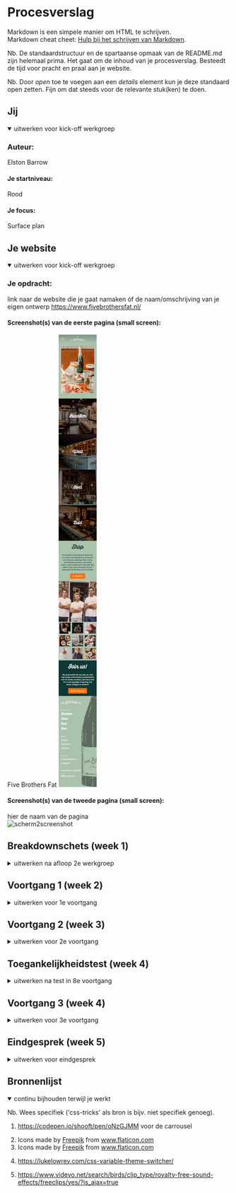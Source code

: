 # Procesverslag
Markdown is een simpele manier om HTML te schrijven.  
Markdown cheat cheet: [Hulp bij het schrijven van Markdown](https://github.com/adam-p/markdown-here/wiki/Markdown-Cheatsheet).

Nb. De standaardstructuur en de spartaanse opmaak van de README.md zijn helemaal prima. Het gaat om de inhoud van je procesverslag. Besteedt de tijd voor pracht en praal aan je website.

Nb. Door *open* toe te voegen aan een *details* element kun je deze standaard open zetten. Fijn om dat steeds voor de relevante stuk(ken) te doen.





## Jij

<details open>
<summary>uitwerken voor kick-off werkgroep</summary>

### Auteur:
Elston Barrow

#### Je startniveau:
Rood

#### Je focus:
Surface plan
 
</details>





## Je website

<details open>
<summary>uitwerken voor kick-off werkgroep</summary>

### Je opdracht:
link naar de website die je gaat namaken óf de naam/omschrijving van je eigen ontwerp
 https://www.fivebrothersfat.nl/

#### Screenshot(s) van de eerste pagina (small screen): 
Five Brothers Fat 
<img src="images/FireShot Capture 005 - Five Brothers Fat - www.fivebrothersfat.nl.png" alt="eerstescreenshot">

#### Screenshot(s) van de tweede pagina (small screen):
hier de naam van de pagina  
<img src="images/scherm2screenshot.png" alt="scherm2screenshot">
 
</details>





## Breakdownschets (week 1)

<details>
<summary>uitwerken na afloop 2e werkgroep</summary>

### de hele pagina: 
<img src="images/breakdownschets.png" width="375px" alt="breakdown van de hele pagina">

### dynamisch deel (bijv menu): 
<img src="images/breakdownmenu.png" width="375px" alt="breakdown van een dynamisch deel">

### wellicht nog een dynamisch deel (bijv filter): 
<img src="images/breakdownfilter.png" width="375px" alt="breakdown van nog een dynamisch deel">

</details>





## Voortgang 1 (week 2)

<details>
<summary>uitwerken voor 1e voortgang</summary>

### Stand van zaken
hier dit ging goed & dit was lastig (neem ook screenshots op van delen van je website en code)

Ik heb een goede start kunnen maken aan de html en een beetje css. Ook heb ik bijna alle materialen zoals images al klaarstaan.

<img src="images/week1screenshot.png" alt="week1">

<img src="images/week1screenshotcode.png" alt="week1screenshotcode">



### Agenda voor meeting
samen met je groepje opstellen

Elston : Zou wat meer willen weten over hoe je en font-family die je hebt gedownload kan toepassen op de website.



### Verslag van meeting
hier na afloop snel de uitkomsten van de meeting vastleggen

Het is verstandig dat eerst de html codes worden gemaakt voordat er aan de css word begonnen.


</details>





## Voortgang 2 (week 3)

<details>
<summary>uitwerken voor 2e voortgang</summary>

### Stand van zaken
hier dit ging goed & dit was lastig (neem ook screenshots op van delen van je website en code)

Ik heb de afbeelding in een soort carrousel kunnen stoppen. Met behulp van Sanne gaat de slides als je ze op de helft zet automatisch naar de volgende.

Ik moet nog wel kijken hoe ik die carrousel automatisch kan laten sliden.

<img src="images/week2screenshot.png" alt="week2screenshot">



### Verslag van meeting
hier na afloop snel de uitkomsten van de meeting vastleggen


Student 1 vraagt zich af wanneer je het beste grid of flex kunt gebruiken.
Student 2 vraagt zich af wat de beste manier is om grid te gebruiken in een layout.
Student 3 vraagt zich af hoe de carrousel automatisch gaat kunnen lopen.

</details>





## Toegankelijkheidstest (week 4)

<details>
<summary>uitwerken na test in 8e voortgang</summary>

### Bevindingen
Lijst met je bevindingen die in de test naar voren kwamen:

1 Afbeeldingen zijn niet klikbaar.
2 Sommige zinnen worden afgekapt.
3 Er kunnen misschien wat meer feedback komen van de states.

#### Afbeeldingen
Hier korte omschrijving (met indien nodig een afbeelding)
<img src="images/bevindingen1.png" alt="bevindingen1">

De afbeeldingen bovenaan de pagina zijn niet klikbaar. 

Hier een omschrijving van hoe het opgelost kan worden (met indien nodig een afbeelding)

De afbeeldingen een link te geven of als je op de afbeelding klikt feedback geven dat het niet klikbaar is.

#### Zinnen afgekapt
Hier korte omschrijving (met indien nodig een afbeelding)

De screenreader kapt sommige zinnen af tijdens het lezen.

Hier een omschrijving van hoe het opgelost kan worden (met indien nodig een afbeelding)

Ik heb geen flauw idee hoe dit opgelost kan worden.

#### Titel volgende bevinding. 
Hier korte omschrijving (met indien nodig een afbeelding)

Hier een omschrijving van hoe het opgelost kan worden (met indien nodig een afbeelding)


#### Titel nog een bevinding. 
Hier korte omschrijving (met indien nodig een afbeelding)

Hier een omschrijving van hoe het opgelost kan worden (met indien nodig een afbeelding)

</details>





## Voortgang 3 (week 4)

<details>
<summary>uitwerken voor 3e voortgang</summary>

### Stand van zaken
hier dit ging goed & dit was lastig (neem ook screenshots op van delen van je website en code)

Ik was heel slordig aan het coderen. Er wordt daarmee bedoelt dat ik weinig comments had in mijn css en ik gebruikte onnodige button elementen. Ook had ik moeite met de menu balk, maar dat is na een lange tijd gelukkig gelukt.

Het stylen van de pagina ging wel soepel, alleen had ik soms best wat moeite met nth-of-type te gebruiken soms.

<img src="images/week4screenshot.png" alt="week4screenshot">
<img src="images/week4screenshot2.png" alt="week4screenshot2">

### Agenda voor meeting
samen met je groepje opstellen

Elston : zou graag ondersteuning willen hebben voor de javascript en wilt wat meer weten over keyframes.

### Verslag van meeting
hier na afloop snel de uitkomsten van de meeting vastleggen

Minder onnodige elementen gebruiken in de documenten en de css met comments verdelen.


</details>





## Eindgesprek (week 5)

<details>
<summary>uitwerken voor eindgesprek</summary>

### Stand van zaken
hier dit ging goed & dit was lastig (neem ook screenshots op van delen van je website en code)

Html en css gingen wel makkelijker dan ik dacht, alhoewel ik wel veel moeite had met het gebruiken van nth-type. Ik had wel moeite met het javascript oppakken, want ik codeer niet consistent. De carrousel en de menu waren moeilijker dan ik dacht en hadden ook veel tijd gekost. 


### Screenshot(s)

hier screenshot(s) van je eindresultaat

<img src="images/week5screenshot.png" alt="week5screenshot">
<img src="images/week5screenshot2.png" alt="week5screenshot2">

</details>





## Bronnenlijst

<details open>
<summary>continu bijhouden terwijl je werkt</summary>

Nb. Wees specifiek ('css-tricks' als bron is bijv. niet specifiek genoeg).

1. https://codepen.io/shooft/pen/oNzGJMM voor de carrousel
2. <div>Icons made by <a href="https://www.freepik.com" title="Freepik">Freepik</a> from <a href="https://www.flaticon.com/" title="Flaticon">www.flaticon.com</a></div>


3. <div>Icons made by <a href="https://www.freepik.com" title="Freepik">Freepik</a> from <a href="https://www.flaticon.com/" title="Flaticon">www.flaticon.com</a></div>

4. https://lukelowrey.com/css-variable-theme-switcher/

5. https://www.videvo.net/search/birds/clip_type/royalty-free-sound-effects/freeclips/yes/?is_ajax=true

</details>
